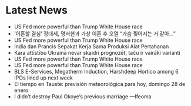 # Latest News
-  US Fed more powerful than Trump White House race
-  ‘이혼할 결심’ 정대세, 명서현과 가상 이혼 후 오열 “가슴 찢어지는 거 같아...”
-  US Fed more powerful than Trump White House race
-  India dan Prancis Sepakat Kerja Sama Produksi Alat Pertahanan
-  Kara attīstību Ukrainā nevar skaidri prognozēt, taču ir vairāki varianti
-  US Fed more powerful than Trump White House race
-  US Fed more powerful than Trump White House race
-  BLS E-Services, Megatherm Induction, Harshdeep Hortico among 6 IPOs lined up next week
-  El tiempo en Tauste: previsión meteorológica para hoy, domingo 28 de enero
-  I didn’t destroy Paul Okoye’s previous marriage —Ifeoma
